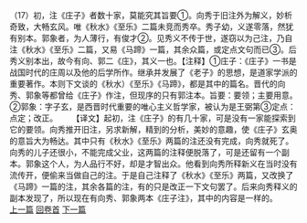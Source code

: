 （17）初，注《庄子》者数十家，莫能究其旨要①。向秀于旧注外为解义，妙析奇致，大畅玄风。唯《秋水》《至乐》二篇未竞而秀卒。秀子幼，义遂零落，然犹有别本。郭象者，为人薄行，有俊才②。见秀义不传于世，遂窃以为己注，乃自注《秋水》《至乐》二篇，又易《马蹄》一篇，其余众篇，或定点文句而已③。后秀义别本出，故今有向、郭二《庄》，其义一也。【注释】①庄子：《庄子》一书是战国时代的庄周以及他的后学所作。继承并发展了《老子》的思想，是道家学派的重要著作。本则下文谈的《秋水）《至乐》《马蹄》，都是其中的篇名。晋代的向秀、郭象等都曾给《庄子》作注，但现序的只有郭注本。旨要：要领；主要用意。②郭象：字子玄，是西晋时代重要的唯心主义哲学家，被认为是王弼第③定点：点定；改正。
　　【译文】起初，注《庄子》的有几十家，可是没有一家能探索到它的要领。向秀推开旧注，另求新解，精到的分析，美妙的意趣，使《庄子》玄奥的意旨大为畅达。其中只有《秋水》《至乐》两篇的注还没有完成，向秀就死了。向秀的儿子还很小，不能完成父业，这两篇的注释便脱落了，可是还留有一个副本。郭象这个人，为人品行不好，却是才智出众。他看到向秀所释新义在当时没有流传开，便偷来当做自己的注。于是自己注释了《秋水》《至乐》两篇，又改换了《马蹄》一篇的注，其余各篇的注，有的只是改正一下文句罢了。后来向秀释义的副本发现了，所以现在有向秀、郭象两本《庄子注》，其中的内容是一样的。
<br>[上一篇](04_016) [回卷首](04_000) [下一篇](04_018)
